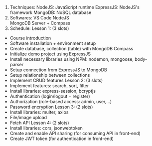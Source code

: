 1. Techniques: 
   NodeJS: JavaScript runtime
   ExpressJS: NodeJS's framework
   MongoDB: NoSQL database
2. Softwares: 
   VS Code 
   NodeJS  
   MongoDB Server + Compass
3. Schedule:
Lesson 1: (3 slots)
- Course introduction
- Software installation + environment setup
- Create database, collection (table) with MongoDB Compass 
- Initialize demo project using ExpressJS
- Install necessary libraries using NPM: nodemon, mongoose, body-parser
- Setup connection from ExpressJS to MongoDB 
- Setup relationship between collections
- Implement CRUD features
Lesson 2: (3 slots)
- Implement features: search, sort, filter
- Install libraries: express-session, bcryptjs
- Authentication (login/logout + register)
- Authorization  (role-based access: admin, user,...)
- Password encryption
Lesson 3: (2 slots)
- Install libraries: multer, axios
- File/image upload
- Fetch API
Lesson 4: (2 slots)
- Install libraries: cors, jsonwebtoken
- Create and enable API sharing (for consuming API in front-end)
- Create JWT token (for authentication in front-end)